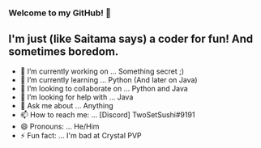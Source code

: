 ### Welcome to my GitHub! 👋

## I'm just (like Saitama says) a coder for fun! And sometimes boredom.
- 🔭 I’m currently working on ... Something secret ;)
- 🌱 I’m currently learning ... Python (And later on Java)
- 👯 I’m looking to collaborate on ... Python and Java
- 🤔 I’m looking for help with ... Java
- 💬 Ask me about ... Anything
- 📫 How to reach me: ... [Discord] TwoSetSushi#9191
- 😄 Pronouns: ... He/Him
- ⚡ Fun fact: ... I'm bad at Crystal PVP
